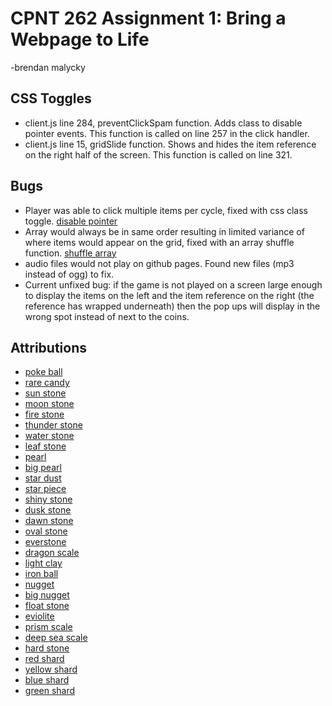 # CPNT 262 Assignment 1: Bring a Webpage to Life
-brendan malycky

## CSS Toggles
- client.js line 284, preventClickSpam function. Adds class to disable pointer events. This function is called on line 257 in the click handler.
- client.js line 15, gridSlide function. Shows and hides the item reference on the right half of the screen. This function is called on line 321.

## Bugs
- Player was able to click multiple items per cycle, fixed with css class toggle. [disable pointer](https://css-tricks.com/almanac/properties/p/pointer-events/)
- Array would always be in same order resulting in limited variance of where items would appear on the grid, fixed with an array shuffle function. [shuffle array](https://dev.to/codebubb/how-to-shuffle-an-array-in-javascript-2ikj)
- audio files would not play on github pages. Found new files (mp3 instead of ogg) to fix.
- Current unfixed bug: if the game is not played on a screen large enough to display the items on the left and the item reference on the right (the reference has wrapped underneath) then the pop ups will display in the wrong spot instead of next to the coins.

## Attributions 
- [poke ball](https://bulbapedia.bulbagarden.net/wiki/File:Dream_Pok%C3%A9_Ball_Sprite.png)
- [rare candy](https://bulbapedia.bulbagarden.net/wiki/File:Dream_Rare_Candy_Sprite.png)
- [sun stone](https://bulbapedia.bulbagarden.net/wiki/File:Dream_Sun_Stone_Sprite.png)
- [moon stone](https://bulbapedia.bulbagarden.net/wiki/File:Dream_Moon_Stone_Sprite.png)
- [fire stone](https://bulbapedia.bulbagarden.net/wiki/File:Dream_Fire_Stone_Sprite.png)
- [thunder stone](https://bulbapedia.bulbagarden.net/wiki/File:Dream_Thunder_Stone_Sprite.png)
- [water stone](https://bulbapedia.bulbagarden.net/wiki/File:Dream_Water_Stone_Sprite.png)
- [leaf stone](https://bulbapedia.bulbagarden.net/wiki/File:Dream_Leaf_Stone_Sprite.png)
- [pearl](https://bulbapedia.bulbagarden.net/wiki/File:Dream_Pearl_Sprite.png)
- [big pearl](https://bulbapedia.bulbagarden.net/wiki/File:Dream_Big_Pearl_Sprite.png)
- [star dust](https://bulbapedia.bulbagarden.net/wiki/File:Dream_Stardust_Sprite.png)
- [star piece](https://bulbapedia.bulbagarden.net/wiki/File:Dream_Star_Piece_Sprite.png)
- [shiny stone](https://bulbapedia.bulbagarden.net/wiki/File:Dream_Shiny_Stone_Sprite.png)
- [dusk stone](https://bulbapedia.bulbagarden.net/wiki/File:Dream_Dusk_Stone_Sprite.png)
- [dawn stone](https://bulbapedia.bulbagarden.net/wiki/File:Dream_Dawn_Stone_Sprite.png)
- [oval stone](https://bulbapedia.bulbagarden.net/wiki/File:Dream_Oval_Stone_Sprite.png)
- [everstone](https://bulbapedia.bulbagarden.net/wiki/File:Dream_Everstone_Sprite.png)
- [dragon scale](https://bulbapedia.bulbagarden.net/wiki/File:Dream_Dragon_Scale_Sprite.png)
- [light clay](https://bulbapedia.bulbagarden.net/wiki/File:Dream_Light_Clay_Sprite.png)
- [iron ball](https://bulbapedia.bulbagarden.net/wiki/File:Dream_Iron_Ball_Sprite.png)
- [nugget](https://bulbapedia.bulbagarden.net/wiki/File:Dream_Nugget_Sprite.png)
- [big nugget](https://bulbapedia.bulbagarden.net/wiki/File:Dream_Big_Nugget_Sprite.png)
- [float stone](https://bulbapedia.bulbagarden.net/wiki/File:Dream_Float_Stone_Sprite.png)
- [eviolite](https://bulbapedia.bulbagarden.net/wiki/File:Dream_Eviolite_Sprite.png)
- [prism scale](https://bulbapedia.bulbagarden.net/wiki/File:Dream_Prism_Scale_Sprite.png)
- [deep sea scale](https://bulbapedia.bulbagarden.net/wiki/File:Dream_Deep_Sea_Scale_Sprite.png)
- [hard stone](https://bulbapedia.bulbagarden.net/wiki/File:Dream_Hard_Stone_Sprite.png)
- [red shard](https://bulbapedia.bulbagarden.net/wiki/File:Mine_Red_Shard_BDSP.png)
- [yellow shard](https://bulbapedia.bulbagarden.net/wiki/File:Mine_Yellow_Shard_BDSP.png)
- [blue shard](https://bulbapedia.bulbagarden.net/wiki/File:Mine_Blue_Shard_BDSP.png)
- [green shard](https://bulbapedia.bulbagarden.net/wiki/File:Mine_Green_Shard_BDSP.png)